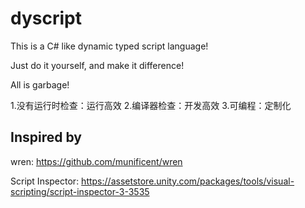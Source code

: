 # dyscript

This is a C# like dynamic typed script language!

Just do it yourself, and make it difference!

All is garbage!

1.没有运行时检查：运行高效
2.编译器检查：开发高效
3.可编程：定制化


## Inspired by

wren: https://github.com/munificent/wren

Script Inspector: https://assetstore.unity.com/packages/tools/visual-scripting/script-inspector-3-3535